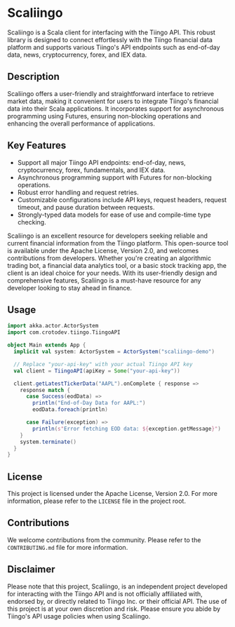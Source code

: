 # Scaliingo

Scaliingo is a Scala client for interfacing with the Tiingo API. This robust library is designed to connect effortlessly with the Tiingo financial data platform and supports various Tiingo's API endpoints such as end-of-day data, news, cryptocurrency, forex, and IEX data.

## Description

Scaliingo offers a user-friendly and straightforward interface to retrieve market data, making it convenient for users to integrate Tiingo's financial data into their Scala applications. It incorporates support for asynchronous programming using Futures, ensuring non-blocking operations and enhancing the overall performance of applications.

## Key Features

- Support all major Tiingo API endpoints: end-of-day, news, cryptocurrency, forex, fundamentals, and IEX data.
- Asynchronous programming support with Futures for non-blocking operations.
- Robust error handling and request retries.
- Customizable configurations include API keys, request headers, request timeout, and pause duration between requests.
- Strongly-typed data models for ease of use and compile-time type checking.

Scaliingo is an excellent resource for developers seeking reliable and current financial information from the Tiingo platform. This open-source tool is available under the Apache License, Version 2.0, and welcomes contributions from developers. Whether you're creating an algorithmic trading bot, a financial data analytics tool, or a basic stock tracking app, the client is an ideal choice for your needs. With its user-friendly design and comprehensive features, Scaliingo is a must-have resource for any developer looking to stay ahead in finance.

## Usage

```scala
import akka.actor.ActorSystem
import com.crotodev.tiingo.TiingoAPI

object Main extends App {
  implicit val system: ActorSystem = ActorSystem("scaliingo-demo")

  // Replace "your-api-key" with your actual Tiingo API key
  val client = TiingoAPI(apiKey = Some("your-api-key"))

  client.getLatestTickerData("AAPL").onComplete { response =>
    response match {
      case Success(eodData) =>
        println("End-of-Day Data for AAPL:")
        eodData.foreach(println)

      case Failure(exception) =>
        println(s"Error fetching EOD data: ${exception.getMessage}")
    }
    system.terminate()
  }
}

```

## License

This project is licensed under the Apache License, Version 2.0. For more information, please refer to the `LICENSE` file in the project root.

## Contributions

We welcome contributions from the community. Please refer to the `CONTRIBUTING.md` file for more information.

## Disclaimer

Please note that this project, Scaliingo, is an independent project developed for interacting with the Tiingo API and is not officially affiliated with, endorsed by, or directly related to Tiingo Inc. or their official API. The use of this project is at your own discretion and risk. Please ensure you abide by Tiingo's API usage policies when using Scaliingo.
